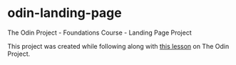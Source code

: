 # odin-landing-page
The Odin Project - Foundations Course - Landing Page Project

This project was created while following along with [this lesson](https://www.theodinproject.com/lessons/foundations-landing-page) on The Odin Project.
